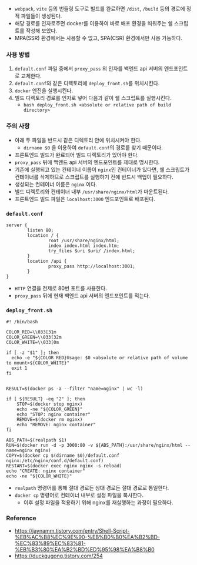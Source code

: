 - `webpack`, `vite` 등의 번들링 도구로 빌드를 완료하면 `/dist`, `/build` 등의 경로에 정적 파일들이 생성된다.
- 해당 경로를 인자로주면 docker를 이용하여 바로 배포 환경을 띄워주는 쉘 스크립트를 작성해 보았다.
- MPA(SSR) 환경에서는 사용할 수 없고, SPA(CSR) 환경에서만 사용 가능하다.

### 사용 방법

1. `default.conf` 파일 중에서 `proxy_pass` 의 인자를 백엔드 api 서버의 엔드포인트로 교체한다.
2. `default.conf`와 같은 디렉토리에 `deploy_front.sh`를 위치시킨다.
3. `docker` 엔진을 실행시킨다.
4. 빌드 디렉토리 경로를 인자로 넣어 다음과 같이 쉘 스크립트를 실행시킨다.
	- `bash deploy_front.sh <absolute or relative path of build directory>`

### 주의 사항

- 아래 두 파일을 반드시 같은 디렉토리 안에 위치시켜야 한다.
	- `dirname $0` 을 이용하여 `default.conf`의 경로를 찾기 때문이다.
- 프론트엔드 빌드가 완료되어 빌드 디렉토리가 있어야 한다.
- `proxy_pass` 뒤에 백엔드 api 서버의 엔드포인트를 제대로 명시한다.
- 기존에 실행되고 있는 컨테이너 이름이 `nginx`인 컨테이너가 있다면, 쉘 스크립트가 컨테이너를 삭제하므로 스크립트를 실행하기 전에 반드시 백업이 필요하다.
- 생성되는 컨테이너 이름은 `nginx` 이다.
- 빌드 디렉토리와 컨테이너 내부 `/usr/share/nginx/html`가 마운트된다.
- 프론트엔드 빌드 파일은 `localhost:3000` 엔드포인트로 배포된다.

### `default.conf`

```config
server {
        listen 80;
        location / {
                root /usr/share/nginx/html;
                index index.html index.htm;
                try_files $uri $uri/ /index.html;
        }
        location /api {
                proxy_pass http://localhost:3001;
        }
}
```

- `HTTP` 연결을 전제로 80번 포트를 사용한다.
- `proxy_pass` 뒤에 현재 백엔드 api 서버의 엔드포인트를 적는다.

### `deploy_front.sh`

```shell
#! /bin/bash

COLOR_RED=\\033[31m
COLOR_GREEN=\\033[32m
COLOR_WHITE=\\033[0m

if [ -z "$1" ]; then
  echo -e "${COLOR_RED}Usage: $0 <absolute or relative path of volume to mount>${COLOR_WHITE}"
  exit 1
fi


RESULT=$(docker ps -a --filter "name=nginx" | wc -l)

if [ ${RESULT} -eq "2" ]; then
	STOP=$(docker stop nginx)
	echo -ne "${COLOR_GREEN}"
	echo "STOP: nginx container"
	REMOVE=$(docker rm nginx)
	echo "REMOVE: nginx container"
fi

ABS_PATH=$(realpath $1)
RUN=$(docker run -d -p 3000:80 -v ${ABS_PATH}:/usr/share/nginx/html --name=nginx nginx)
COPY=$(docker cp $(dirname $0)/default.conf nginx:/etc/nginx/conf.d/default.conf)
RESTART=$(docker exec nginx nginx -s reload)
echo "CREATE: nginx container"
echo -ne "${COLOR_WHITE}"
```

- `realpath` 명령어를 통해 절대 경로든 상대 경로든 절대 경로로 통일한다.
- `docker cp` 명령어로 컨테이너 내부로 설정 파일을 복사한다.
	- 이후 설정 파일을 적용하기 위해 nginx를 재실행하는 과정이 필요하다.

### Reference

- https://jaynamm.tistory.com/entry/Shell-Script-%EB%AC%B8%EC%9E%90-%EB%B0%B0%EA%B2%BD-%EC%83%89%EC%83%81-%EB%B3%80%EA%B2%BD%ED%95%98%EA%B8%B0
- https://duckgugong.tistory.com/254